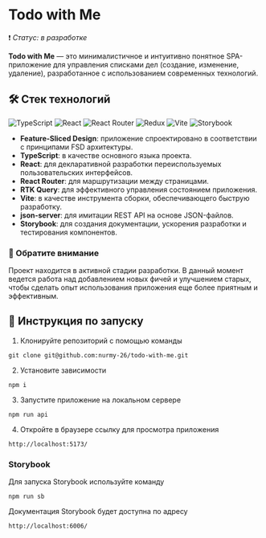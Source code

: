 # Todo with Me
❗ *Статус: в разработке*

**Todo with Me** — это минималистичное и интуитивно понятное SPA-приложение для управления списками дел (создание, изменение, удаление), разработанное с использованием современных технологий.

## 🛠️ Стек технологий

![TypeScript](https://img.shields.io/badge/typescript-%23007ACC.svg?style=for-the-badge&logo=typescript&logoColor=white)
![React](https://img.shields.io/badge/react-%2320232a.svg?style=for-the-badge&logo=react&logoColor=%2361DAFB)
![React Router](https://img.shields.io/badge/React_Router-CA4245?style=for-the-badge&logo=react-router&logoColor=white)
![Redux](https://img.shields.io/badge/redux-%23593d88.svg?style=for-the-badge&logo=redux&logoColor=white)
![Vite](https://img.shields.io/badge/vite-%23646CFF.svg?style=for-the-badge&logo=vite&logoColor=white)
![Storybook](https://img.shields.io/badge/-Storybook-FF4785?style=for-the-badge&logo=storybook&logoColor=white)

- **Feature-Sliced Design**: приложение спроектировано в соответствии с принципами FSD архитектуры.
- **TypeScript**: в качестве основного языка проекта.
- **React**: для декларативной разработки переиспользуемых пользовательских интерфейсов.
- **React Router**: для маршрутизации между страницами.
- **RTK Query**: для эффективного управления состоянием приложения.
- **Vite**: в качестве инструмента сборки, обеспечивающего быструю разработку.
- **json-server**: для имитации REST API на основе JSON-файлов.
- **Storybook**: для создания документации, ускорения разработки и тестирования компонентов.

### 🚧 Обратите внимание
Проект находится в активной стадии разработки. В данный момент ведется работа над добавлением новых фичей и улучшением старых, чтобы сделать опыт использования приложения еще более приятным и эффективным.

## 🚀 Инструкция по запуску
1. Клонируйте репозиторий с помощью команды

```shell
git clone git@github.com:nurmy-26/todo-with-me.git
```

2. Установите зависимости

```shell
npm i
```

3. Запустите приложение на локальном сервере
```shell
npm run api
```

4. Откройте в браузере ссылку для просмотра приложения
```shell
http://localhost:5173/
```

### Storybook
Для запуска Storybook используйте команду
```shell
npm run sb
```

Документация Storybook будет доступна по адресу 
```shell
http://localhost:6006/
```

<!--
If you are developing a production application, we recommend updating the configuration to enable type aware lint rules:

- Configure the top-level `parserOptions` property like this:

```js
export default {
  // other rules...
  parserOptions: {
    ecmaVersion: 'latest',
    sourceType: 'module',
    project: ['./tsconfig.json', './tsconfig.node.json'],
    tsconfigRootDir: __dirname,
  },
}
```

- Replace `plugin:@typescript-eslint/recommended` to `plugin:@typescript-eslint/recommended-type-checked` or `plugin:@typescript-eslint/strict-type-checked`
- Optionally add `plugin:@typescript-eslint/stylistic-type-checked`
- Install [eslint-plugin-react](https://github.com/jsx-eslint/eslint-plugin-react) and add `plugin:react/recommended` & `plugin:react/jsx-runtime` to the `extends` list
-->
